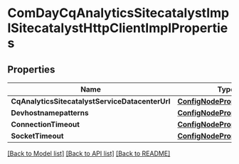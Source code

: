 # ComDayCqAnalyticsSitecatalystImplSitecatalystHttpClientImplProperties

## Properties
Name | Type | Description | Notes
------------ | ------------- | ------------- | -------------
**CqAnalyticsSitecatalystServiceDatacenterUrl** | [**ConfigNodePropertyArray**](configNodePropertyArray.md) |  | [optional] 
**Devhostnamepatterns** | [**ConfigNodePropertyArray**](configNodePropertyArray.md) |  | [optional] 
**ConnectionTimeout** | [**ConfigNodePropertyInteger**](configNodePropertyInteger.md) |  | [optional] 
**SocketTimeout** | [**ConfigNodePropertyInteger**](configNodePropertyInteger.md) |  | [optional] 

[[Back to Model list]](../README.md#documentation-for-models) [[Back to API list]](../README.md#documentation-for-api-endpoints) [[Back to README]](../README.md)


